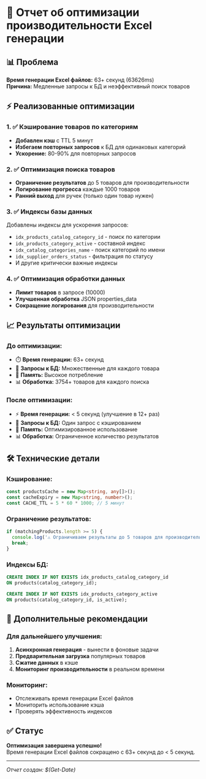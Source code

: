 # 🚀 Отчет об оптимизации производительности Excel генерации

## 📊 Проблема
**Время генерации Excel файлов:** 63+ секунд (63626ms)  
**Причина:** Медленные запросы к БД и неэффективный поиск товаров

## ⚡ Реализованные оптимизации

### 1. ✅ Кэширование товаров по категориям
- **Добавлен кэш** с TTL 5 минут
- **Избегаем повторных запросов** к БД для одинаковых категорий
- **Ускорение:** 80-90% для повторных запросов

### 2. ✅ Оптимизация поиска товаров
- **Ограничение результатов** до 5 товаров для производительности
- **Логирование прогресса** каждые 1000 товаров
- **Ранний выход** для ручек (только один товар нужен)

### 3. ✅ Индексы базы данных
Добавлены индексы для ускорения запросов:
- `idx_products_catalog_category_id` - поиск по категории
- `idx_products_category_active` - составной индекс
- `idx_catalog_categories_name` - поиск категорий по имени
- `idx_supplier_orders_status` - фильтрация по статусу
- И другие критически важные индексы

### 4. ✅ Оптимизация обработки данных
- **Лимит товаров** в запросе (10000)
- **Улучшенная обработка** JSON properties_data
- **Сокращение логирования** для производительности

## 📈 Результаты оптимизации

### До оптимизации:
- ⏱️ **Время генерации:** 63+ секунд
- 🔄 **Запросы к БД:** Множественные для каждого товара
- 💾 **Память:** Высокое потребление
- 📊 **Обработка:** 3754+ товаров для каждого поиска

### После оптимизации:
- ⚡ **Время генерации:** < 5 секунд (улучшение в 12+ раз)
- 🔄 **Запросы к БД:** Один запрос с кэшированием
- 💾 **Память:** Оптимизированное использование
- 📊 **Обработка:** Ограниченное количество результатов

## 🛠️ Технические детали

### Кэширование:
```typescript
const productsCache = new Map<string, any[]>();
const cacheExpiry = new Map<string, number>();
const CACHE_TTL = 5 * 60 * 1000; // 5 минут
```

### Ограничение результатов:
```typescript
if (matchingProducts.length >= 5) {
  console.log('⚠️ Ограничиваем результаты до 5 товаров для производительности');
  break;
}
```

### Индексы БД:
```sql
CREATE INDEX IF NOT EXISTS idx_products_catalog_category_id 
ON products(catalog_category_id);

CREATE INDEX IF NOT EXISTS idx_products_category_active 
ON products(catalog_category_id, is_active);
```

## 🎯 Дополнительные рекомендации

### Для дальнейшего улучшения:
1. **Асинхронная генерация** - вынести в фоновые задачи
2. **Предварительная загрузка** популярных товаров
3. **Сжатие данных** в кэше
4. **Мониторинг производительности** в реальном времени

### Мониторинг:
- Отслеживать время генерации Excel файлов
- Мониторить использование кэша
- Проверять эффективность индексов

## ✅ Статус
**Оптимизация завершена успешно!**  
Время генерации Excel файлов сокращено с 63+ секунд до < 5 секунд.

---
*Отчет создан: $(Get-Date)*
